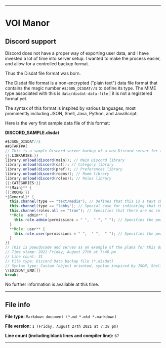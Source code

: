 
***

# VOI Manor

## Discord support

Discord does not have a proper way of exporting user data, and I have invested a lot of time into server setup. I wanted to make the process easier, and allow for a controlled backup format.

Thus the Disdat file format was born.

The Disdat file format is a non-encrypted ("plain text") data file format that contains the magic number `#$JSON_DISDAT//$` to define its type. The MIME type associated with this is `data/disdat-data-file` | it is not a registered format yet.

The syntax of this format is inspired by various languages, most prominently including JSON, Shell, Java, Python, and JavaScript.

Here is the very first sample data file of this format:

**DISCORD_SAMPLE.disdat**

```Java
#$JSON_DISDAT//$
##START##{
// This is a sample Discord server backup of a new Discord server for testing the DIScord DATa file format (*.disdat)
{{:LIBRARIES:}}
library.onload(discord(main)); // Main Discord library
library.onload(discord(cat)); // Category library
library.onload(discord(pref)); // Preferences library
library.onload(discord(rooms)); // Room library
library.onload(discord(roles)); // Roles library
{{:CATEGORIES:}}
**{Main}** {
{{:ROOMS:}}
*{General}* {
  this.channel(type == "text/media"); // Defines that this is a text channel with media uploads
  this.channel(type == "lobby"); // Special case for indicating that this is the starter room
  this.channel(roles.all == "true"); // Specifies that there are no roles and no rules
  **Role: admin** {
    this.role.admin(permissions = " ",  " ", " "); // Specifies the permissions for this user role
  }
  **Role: user** {
    this.role.user(permissions = " ",  " ",  " "); // Specifies the permissions for this user role
  }
}}
// This is pseudocode and serves as an example of the plans for this data file format.
// Time stamp: 2021 Friday, August 27th at 7:40 pm
// Line count: 31
// File type: Discord Data backup file (*.disdat)
// Syntax type: Custom (object oriented, syntax inspired by JSON, Shell, Java, Python, and JavaScript.
\\$DISDAT_END[]}
break;

```

No further information is available at this time.

***

## File info

**File type:** `Markdown document (*.md *.mkd *.markdown)`

**File version:** `1 (Friday, August 27th 2021 at 7:38 pm)`

**Line count (including blank lines and compiler line):** `67`

***
